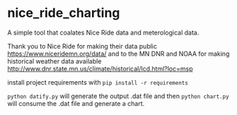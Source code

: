 # nice_ride_charting

A simple tool that coalates Nice Ride data and meterological data.

Thank you to Nice Ride for making their data public https://www.niceridemn.org/data/
and to the MN DNR and NOAA for making historical weather data available http://www.dnr.state.mn.us/climate/historical/lcd.html?loc=msp 

install project requirements with `pip install -r requirements`

`python datify.py` will generate the output .dat file and then `python chart.py` will consume the .dat file and generate
a chart.
